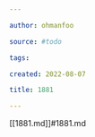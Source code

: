 ```yaml
---

author: ohmanfoo

source: #todo

tags: 

created: 2022-08-07

title: 1881

---
```

[[1881.md]]#1881.md